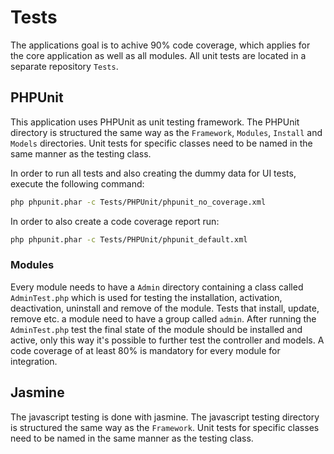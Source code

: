 # Tests

The applications goal is to achive 90% code coverage, which applies for the core application as well as all modules. All unit tests are located in a separate repository `Tests`.

## PHPUnit

This application uses PHPUnit as unit testing framework. The PHPUnit directory is structured the same way as the `Framework`, `Modules`, `Install` and `Models` directories. Unit tests for specific classes need to be named in the same manner as the testing class.

In order to run all tests and also creating the dummy data for UI tests, execute the following command:

```sh
php phpunit.phar -c Tests/PHPUnit/phpunit_no_coverage.xml
```

In order to also create a code coverage report run:

```sh
php phpunit.phar -c Tests/PHPUnit/phpunit_default.xml
```

### Modules

Every module needs to have a `Admin` directory containing a class called `AdminTest.php` which is used for testing the installation, activation, deactivation, uninstall and remove of the module. Tests that install, update, remove etc. a module need to have a group called `admin`. After running the `AdminTest.php` test the final state of the module should be installed and active, only this way it's possible to further test the controller and models. A code coverage of at least 80% is mandatory for every module for integration.

## Jasmine

The javascript testing is done with jasmine. The javascript testing directory is structured the same way as the `Framework`. Unit tests for specific classes need to be named in the same manner as the testing class.